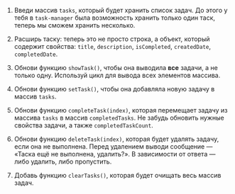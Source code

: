1. Введи массив `tasks`, который будет хранить список задач. До этого у тебя в `task-manager` была возможность хранить только один таск, теперь мы сможем хранить несколько.

2. Расширь таску: теперь это не просто строка, а объект, который содержит свойства: `title`, `description`, `isCompleted`, `createdDate`, `completedDate`.

3. Обнови функцию `showTask()`, чтобы она выводила **все** задачи, а не только одну. Используй цикл для вывода всех элементов массива.

4. Обнови функцию `setTask()`, чтобы она добавляла новую задачу в массив `tasks`.

5. Обнови функцию `completeTask(index)`, которая перемещает задачу из массива `tasks` в массив `completedTasks`. Не забудь обновить нужные свойства задачи, а также `completedTaskCount`.

6. Обнови функцию `deleteTask(index)`, которая будет удалять задачу, если она не выполнена. Перед удалением выводи сообщение — «Таска ещё не выполнена, удалить?». В зависимости от ответа — либо удалить, либо пропустить.

7. Добавь функцию `clearTasks()`, которая будет очищать весь массив задач.